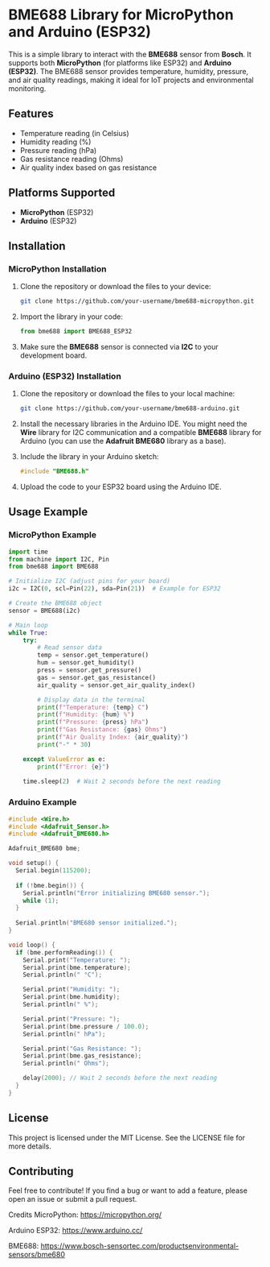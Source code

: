 # BME688 Library for MicroPython and Arduino (ESP32)

This is a simple library to interact with the **BME688** sensor from **Bosch**. It supports both **MicroPython** (for platforms like ESP32) and **Arduino (ESP32)**. The BME688 sensor provides temperature, humidity, pressure, and air quality readings, making it ideal for IoT projects and environmental monitoring.

## Features

- Temperature reading (in Celsius)
- Humidity reading (%)
- Pressure reading (hPa)
- Gas resistance reading (Ohms)
- Air quality index based on gas resistance

## Platforms Supported

- **MicroPython** (ESP32)
- **Arduino** (ESP32)

## Installation

### MicroPython Installation

1. Clone the repository or download the files to your device:
    ```bash
    git clone https://github.com/your-username/bme688-micropython.git
    ```

2. Import the library in your code:
    ```python
    from bme688 import BME688_ESP32
    ```

3. Make sure the **BME688** sensor is connected via **I2C** to your development board.

### Arduino (ESP32) Installation

1. Clone the repository or download the files to your local machine:
    ```bash
    git clone https://github.com/your-username/bme688-arduino.git
    ```

2. Install the necessary libraries in the Arduino IDE. You might need the **Wire** library for I2C communication and a compatible **BME688** library for Arduino (you can use the **Adafruit BME680** library as a base).

3. Include the library in your Arduino sketch:
    ```cpp
    #include "BME688.h"
    ```

4. Upload the code to your ESP32 board using the Arduino IDE.

## Usage Example

### MicroPython Example

```python
import time
from machine import I2C, Pin
from bme688 import BME688

# Initialize I2C (adjust pins for your board)
i2c = I2C(0, scl=Pin(22), sda=Pin(21))  # Example for ESP32

# Create the BME688 object
sensor = BME688(i2c)

# Main loop
while True:
    try:
        # Read sensor data
        temp = sensor.get_temperature()
        hum = sensor.get_humidity()
        press = sensor.get_pressure()
        gas = sensor.get_gas_resistance()
        air_quality = sensor.get_air_quality_index()

        # Display data in the terminal
        print(f"Temperature: {temp} C")
        print(f"Humidity: {hum} %")
        print(f"Pressure: {press} hPa")
        print(f"Gas Resistance: {gas} Ohms")
        print(f"Air Quality Index: {air_quality}")
        print("-" * 30)

    except ValueError as e:
        print(f"Error: {e}")
    
    time.sleep(2)  # Wait 2 seconds before the next reading
```
### Arduino Example

```c++
#include <Wire.h>
#include <Adafruit_Sensor.h>
#include <Adafruit_BME680.h>

Adafruit_BME680 bme;

void setup() {
  Serial.begin(115200);
  
  if (!bme.begin()) {
    Serial.println("Error initializing BME680 sensor.");
    while (1);
  }
  
  Serial.println("BME680 sensor initialized.");
}

void loop() {
  if (bme.performReading()) {
    Serial.print("Temperature: ");
    Serial.print(bme.temperature);
    Serial.println(" °C");

    Serial.print("Humidity: ");
    Serial.print(bme.humidity);
    Serial.println(" %");

    Serial.print("Pressure: ");
    Serial.print(bme.pressure / 100.0);
    Serial.println(" hPa");

    Serial.print("Gas Resistance: ");
    Serial.print(bme.gas_resistance);
    Serial.println(" Ohms");

    delay(2000); // Wait 2 seconds before the next reading
  }
}
```
## License
This project is licensed under the MIT License. See the LICENSE file for more details.

## Contributing
Feel free to contribute! If you find a bug or want to add a feature, please open an issue or submit a pull request.

Credits
MicroPython: https://micropython.org/

Arduino ESP32: https://www.arduino.cc/

BME688: https://www.bosch-sensortec.com/productsenvironmental-sensors/bme680

